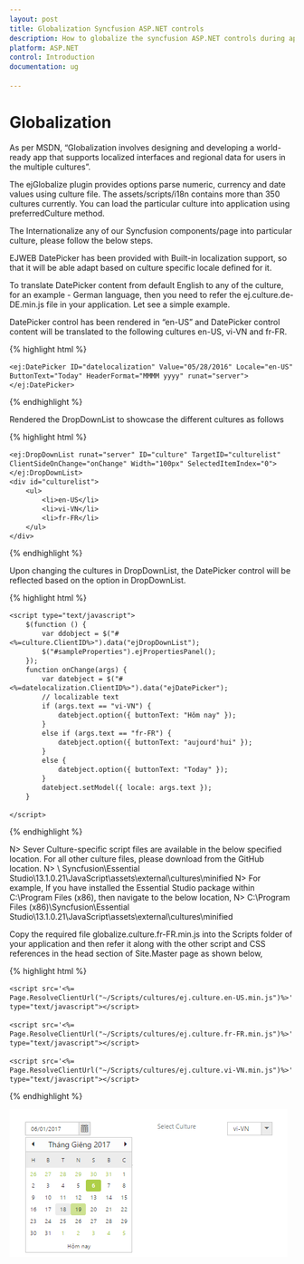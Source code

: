```yaml
---
layout: post
title: Globalization Syncfusion ASP.NET controls
description: How to globalize the syncfusion ASP.NET controls during application loading or dynamically.
platform: ASP.NET
control: Introduction
documentation: ug

---
```


# Globalization

As per MSDN, “Globalization involves designing and developing a world-ready app that supports localized interfaces and regional data for users in the multiple cultures”.

The ejGlobalize plugin provides options parse numeric, currency and date values using culture file. The assets/scripts/i18n contains more than 350 cultures currently. You can load the particular culture into application using preferredCulture method.

The Internationalize any of our Syncfusion components/page into particular culture, please follow the below steps.

EJWEB DatePicker has been provided with Built-in localization support, so that it will be able adapt based on culture specific locale defined for it.

To translate DatePicker content from default English to any of the culture, for an example - German language, then you need to refer the ej.culture.de-DE.min.js file in your application. Let see a simple example. 

DatePicker control has been rendered in “en-US” and DatePicker control content will be translated to the following cultures en-US, vi-VN and fr-FR.

{% highlight html %}

    <ej:DatePicker ID="datelocalization" Value="05/28/2016" Locale="en-US" ButtonText="Today" HeaderFormat="MMMM yyyy" runat="server"></ej:DatePicker>

{% endhighlight %}

Rendered the DropDownList to showcase the different cultures as follows

{% highlight html %}

    <ej:DropDownList runat="server" ID="culture" TargetID="culturelist" ClientSideOnChange="onChange" Width="100px" SelectedItemIndex="0"></ej:DropDownList>
    <div id="culturelist">
        <ul>
            <li>en-US</li>
            <li>vi-VN</li>
            <li>fr-FR</li>
        </ul>
    </div>

{% endhighlight %}

Upon changing the cultures in DropDownList, the DatePicker control will be reflected based on the option in DropDownList.

{% highlight html %}

    <script type="text/javascript">
        $(function () {
            var ddobject = $("#<%=culture.ClientID%>").data("ejDropDownList");
            $("#sampleProperties").ejPropertiesPanel();
        });
        function onChange(args) {
            var datebject = $("#<%=datelocalization.ClientID%>").data("ejDatePicker");
            // localizable text
            if (args.text == "vi-VN") {
                datebject.option({ buttonText: "Hôm nay" });
            }
            else if (args.text == "fr-FR") {
                datebject.option({ buttonText: "aujourd'hui" });
            }
            else {
                datebject.option({ buttonText: "Today" });
            }
            datebject.setModel({ locale: args.text });
        }

    </script>

{% endhighlight %}

N> Sever Culture-specific script files are available in the below specified location. For all other culture files, please download from the GitHub location.
N> <installed location>\ Syncfusion\Essential Studio\13.1.0.21\JavaScript\assets\external\cultures\minified 
N> For example, If you have installed the Essential Studio package within C:\Program Files (x86), then navigate to the below location,
N> C:\Program Files (x86)\Syncfusion\Essential Studio\13.1.0.21\JavaScript\assets\external\cultures\minified

Copy the required file globalize.culture.fr-FR.min.js into the Scripts folder of your application and then refer it along with the other script and CSS references in the head section of Site.Master page as shown below,

{% highlight html %}

    <script src='<%= Page.ResolveClientUrl("~/Scripts/cultures/ej.culture.en-US.min.js")%>' type="text/javascript"></script>

    <script src='<%= Page.ResolveClientUrl("~/Scripts/cultures/ej.culture.fr-FR.min.js")%>' type="text/javascript"></script>

    <script src='<%= Page.ResolveClientUrl("~/Scripts/cultures/ej.culture.vi-VN.min.js")%>' type="text/javascript"></script>

{% endhighlight %}

![](Core_images/Globalization1.png)
